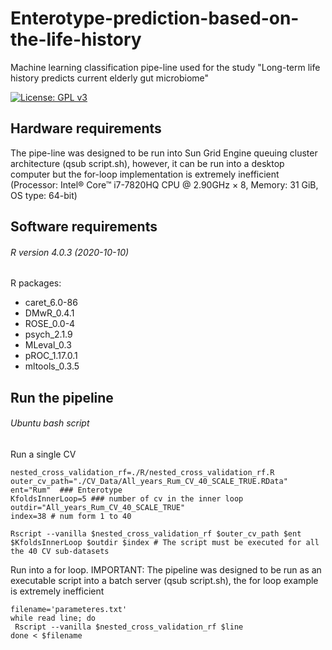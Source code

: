 # Enterotype-prediction-based-on-the-life-history
Machine learning classification pipe-line used for the study "Long-term life history predicts current elderly gut microbiome"

[![License: GPL v3](https://img.shields.io/badge/License-GPLv3-blue.svg)](https://github.com/jorgevazcast/Enterotype-prediction-based-on-the-life-history/blob/main/LICENSE)

## Hardware requirements
The pipe-line was designed to be run into Sun Grid Engine queuing cluster architecture (qsub script.sh), however, it can be run into a desktop computer but the for-loop implementation is extremely inefficient
(Processor: Intel® Core™ i7-7820HQ CPU @ 2.90GHz × 8,
Memory: 31 GiB,
OS type: 64-bit)

## Software requirements
###### R version 4.0.3 (2020-10-10)
R packages:
* caret_6.0-86
* DMwR_0.4.1
* ROSE_0.0-4
* psych_2.1.9
* MLeval_0.3
* pROC_1.17.0.1
* mltools_0.3.5

## Run the pipeline
###### Ubuntu bash script
Run a single CV 
```
nested_cross_validation_rf=./R/nested_cross_validation_rf.R
outer_cv_path="./CV_Data/All_years_Rum_CV_40_SCALE_TRUE.RData"
ent="Rum"  ### Enterotype
KfoldsInnerLoop=5 ### number of cv in the inner loop
outdir="All_years_Rum_CV_40_SCALE_TRUE"
index=38 # num form 1 to 40

Rscript --vanilla $nested_cross_validation_rf $outer_cv_path $ent $KfoldsInnerLoop $outdir $index # The script must be executed for all the 40 CV sub-datasets
```
Run into a for loop. IMPORTANT: The pipeline was designed to be run as an executable script into a batch server (qsub script.sh), the for loop example is extremely inefficient
```
filename='parameteres.txt'
while read line; do
 Rscript --vanilla $nested_cross_validation_rf $line
done < $filename
```

